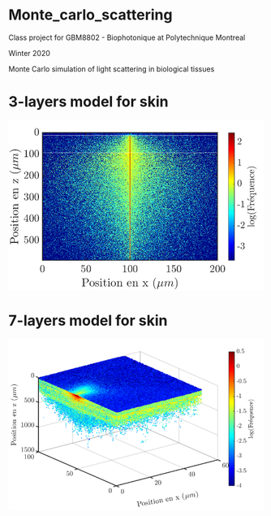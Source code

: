# Monte_carlo_scattering


Class project for GBM8802 - Biophotonique at Polytechnique Montreal

Winter 2020

Monte Carlo simulation of light scattering in biological tissues



# 3-layers model for skin
![alt text](https://github.com/paxing/Monte_carlo_scattering/blob/main/figures/ablation_3couches_caucassian_400nm_N_1000000.png?raw=true)



# 7-layers model for skin

![alt text](https://github.com/paxing/Monte_carlo_scattering/blob/main/figures/tattoo_7couches_caucassian_v2_400nm_N_1000000.png?raw=true)
